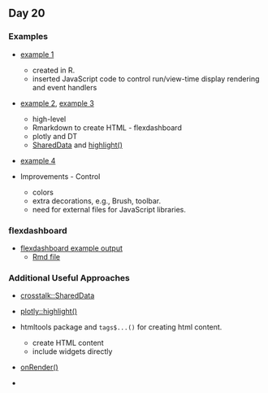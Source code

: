 ## Day 20

### Examples

+ [example 1](eg1.html)
   + created in R.
   + inserted JavaScript code to control run/view-time display rendering and event handlers
+ [example 2](eg2.html), [example 3](eg3.html)
   + high-level 
   + Rmarkdown to create HTML - flexdashboard
   + plotly and DT
   + [SharedData](https://rdrr.io/cran/crosstalk/man/SharedData.html) 
      and [highlight()](https://www.rdocumentation.org/packages/plotly/versions/4.10.4/topics/highlight)
+ [example 4](eg4.html)



+ Improvements - Control 
   + colors
   + extra decorations, e.g., Brush, toolbar.
   + need for external files for JavaScript libraries.


### flexdashboard

+ [flexdashboard example output](flex.html)
  + [Rmd file](flex.Rmd)


### Additional Useful Approaches

+ [crosstalk::SharedData](https://rdrr.io/cran/crosstalk/man/SharedData.html)
+ [plotly::highlight()](https://www.rdocumentation.org/packages/plotly/versions/4.10.4/topics/highlight)

+ htmltools package and `tags$...()` for creating html content.
   + create HTML content
   + include widgets directly


+ [onRender()](https://www.rdocumentation.org/packages/htmlwidgets/versions/1.6.4/topics/onRender)


+ 
